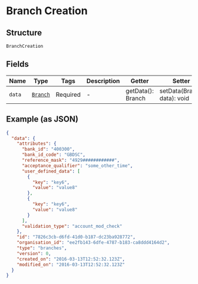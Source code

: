 
# Branch Creation

## Structure

`BranchCreation`

## Fields

| Name | Type | Tags | Description | Getter | Setter |
|  --- | --- | --- | --- | --- | --- |
| `data` | [`Branch`](../../doc/models/branch.md) | Required | - | getData(): Branch | setData(Branch data): void |

## Example (as JSON)

```json
{
  "data": {
    "attributes": {
      "bank_id": "400300",
      "bank_id_code": "GBDSC",
      "reference_mask": "4929############",
      "acceptance_qualifier": "some_other_time",
      "user_defined_data": [
        {
          "key": "key6",
          "value": "value8"
        },
        {
          "key": "key6",
          "value": "value8"
        }
      ],
      "validation_type": "account_mod_check"
    },
    "id": "7826c3cb-d6fd-41d0-b187-dc23ba928772",
    "organisation_id": "ee2fb143-6dfe-4787-b183-ca8ddd4164d2",
    "type": "branches",
    "version": 0,
    "created_on": "2016-03-13T12:52:32.123Z",
    "modified_on": "2016-03-13T12:52:32.123Z"
  }
}
```

